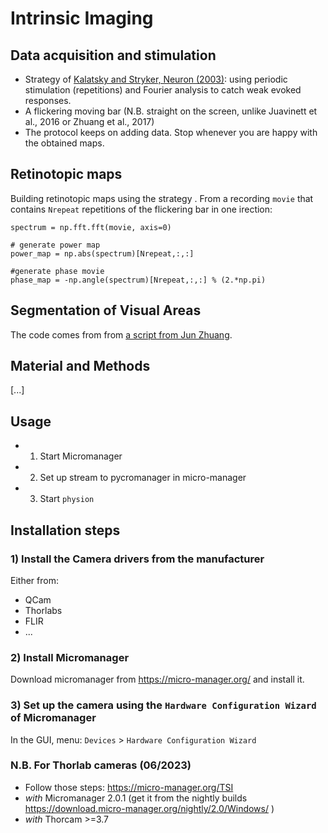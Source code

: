 # Intrinsic Imaging

## Data acquisition and stimulation

- Strategy of [Kalatsky and Stryker, Neuron (2003)](https://doi.org/10.1016/s0896-6273(03)00286-1): using periodic stimulation (repetitions) and Fourier analysis to catch weak evoked responses.
- A flickering moving bar (N.B. straight on the screen, unlike Juavinett et al., 2016 or Zhuang et al., 2017)
- The protocol keeps on adding data. Stop whenever you are happy with the obtained maps.

## Retinotopic maps

Building retinotopic maps using the strategy . From a recording `movie` that contains `Nrepeat` repetitions of the flickering bar in one irection:

```
spectrum = np.fft.fft(movie, axis=0)

# generate power map
power_map = np.abs(spectrum)[Nrepeat,:,:]

#generate phase movie
phase_map = -np.angle(spectrum)[Nrepeat,:,:] % (2.*np.pi)
```

## Segmentation of Visual Areas

The code comes from from [a script from Jun Zhuang](https://github.com/zhuangjun1981/NeuroAnalysisTools/blob/master/NeuroAnalysisTools/RetinotopicMapping.py).

## Material and Methods

[...]

## Usage

- 1. Start Micromanager
- 2. Set up stream to pycromanager in micro-manager
- 3. Start `physion`

## Installation steps

### 1) Install the Camera drivers from the manufacturer

Either from:
- QCam
- Thorlabs
- FLIR
- ...

### 2) Install Micromanager

Download micromanager from https://micro-manager.org/ and install it.

### 3) Set up the camera using the `Hardware Configuration Wizard` of Micromanager

In the GUI, menu: `Devices` > `Hardware Configuration Wizard`

### N.B. For Thorlab cameras (06/2023)

- Follow those steps: https://micro-manager.org/TSI
- *with* Micromanager 2.0.1 (get it from the nightly builds https://download.micro-manager.org/nightly/2.0/Windows/ )
- *with* Thorcam >=3.7










